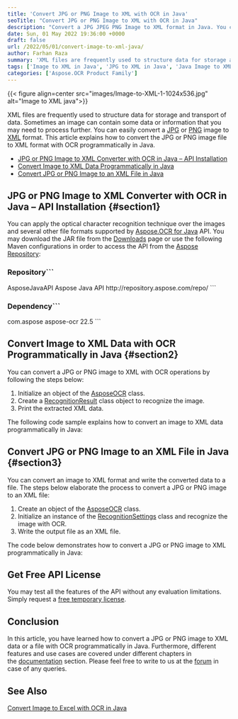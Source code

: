```yaml
---
title: 'Convert JPG or PNG Image to XML with OCR in Java'
seoTitle: "Convert JPG or PNG Image to XML with OCR in Java"
description: "Convert a JPG JPEG PNG Image to XML format in Java. You can also convert other popular image formats to XML with OCR in Java applications."
date: Sun, 01 May 2022 19:36:00 +0000
draft: false
url: /2022/05/01/convert-image-to-xml-java/
author: Farhan Raza
summary: 'XML files are frequently used to structure data for storage and transport of data. Sometimes an image can contain some data or information that you may need to process further. You can easily convert a JPG or PNG image to XML format. This article explains how to **convert the JPG or PNG image file to XML format with OCR programmatically in Java**.'
tags: ['Image to XML in Java', 'JPG to XML in Java', 'Java Image to XML', 'PNG to Image in Java']
categories: ['Aspose.OCR Product Family']
---
```




{{< figure align=center src="images/Image-to-XML-1-1024x536.jpg" alt="Image to XML java">}}


XML files are frequently used to structure data for storage and transport of data. Sometimes an image can contain some data or information that you may need to process further. You can easily convert a [JPG][1] or [PNG][2] image to [XML][3] format. This article explains how to convert the JPG or PNG image file to XML format with OCR programmatically in Java.

*   [JPG or PNG Image to XML Converter with OCR in Java – API Installation][4]
*   [Convert Image to XML Data Programmatically in Java][5]
*   [Convert JPG or PNG Image to an XML File in Java][6]

## JPG or PNG Image to XML Converter with OCR in Java – API Installation {#section1}

You can apply the optical character recognition technique over the images and several other file formats supported by [Aspose.OCR for Java][7] API. You may download the JAR file from the [Downloads][8] page or use the following Maven configurations in order to access the API from the [Aspose Repository][9]:

### Repository```
<repository>
    <id>AsposeJavaAPI</id>
    <name>Aspose Java API</name>
    <url>http://repository.aspose.com/repo/</url>
</repository>
```

### Dependency```
<dependency>
    <groupId>com.aspose</groupId>
    <artifactId>aspose-ocr</artifactId>
    <version>22.5</version>
</dependency>
```

## Convert Image to XML Data with OCR Programmatically in Java {#section2}

You can convert a JPG or PNG image to XML with OCR operations by following the steps below:

1.  Initialize an object of the [AsposeOCR][10] class.
2.  Create a [RecognitionResult][11] class object to recognize the image.
3.  Print the extracted XML data.

The following code sample explains how to convert an image to XML data programmatically in Java:



## Convert JPG or PNG Image to an XML File in Java {#section3}

You can convert an image to XML format and write the converted data to a file. The steps below elaborate the process to convert a JPG or PNG image to an XML file:

1.  Create an object of the [AsposeOCR][12] class.
2.  Initialize an instance of the [RecognitionSettings][13] class and recognize the image with OCR.
3.  Write the output file as an XML file.

The code below demonstrates how to convert a JPG or PNG image to XML programmatically in Java:



## Get Free API License

You may test all the features of the API without any evaluation limitations. Simply request a [free temporary license][14].

## Conclusion

In this article, you have learned how to convert a JPG or PNG image to XML data or a file with OCR programmatically in Java. Furthermore, different features and use cases are covered under different chapters in the [documentation][15] section. Please feel free to write to us at the [forum][16] in case of any queries.

## See Also

[Convert Image to Excel with OCR in Java][17]




[1]: https://docs.fileformat.com/image/jpeg/
[2]: https://docs.fileformat.com/image/png/
[3]: https://docs.fileformat.com/web/xml/
[4]: #section1
[5]: #section2
[6]: #section3
[7]: https://products.aspose.com/ocr/java
[8]: https://downloads.aspose.com/ocr/java
[9]: https://repository.aspose.com/#/artifacts/browse/tree/General/repo/com/aspose/aspose-ocr
[10]: https://apireference.aspose.com/ocr/java/com.aspose.ocr/AsposeOCR
[11]: https://apireference.aspose.com/ocr/java/com.aspose.ocr/RecognitionResult
[12]: https://apireference.aspose.com/ocr/net/aspose.ocr/asposeocr
[13]: https://apireference.aspose.com/ocr/java/com.aspose.ocr/RecognitionSettings
[14]: https://purchase.aspose.com/temporary-license
[15]: https://docs.aspose.com/ocr/java/
[16]: https://forum.aspose.com/c/ocr/16
[17]: https://blog.aspose.com/2021/12/26/image-to-excel-ocr-java/




